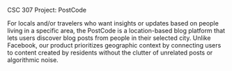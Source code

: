 CSC 307 Project: PostCode

For locals and/or travelers who want insights or updates based on people living in a specific area, the PostCode is a location-based blog platform that lets users discover blog posts from people in their selected city. Unlike Facebook, our product prioritizes geographic context by connecting users to content created by residents without the clutter of unrelated posts or algorithmic noise.
